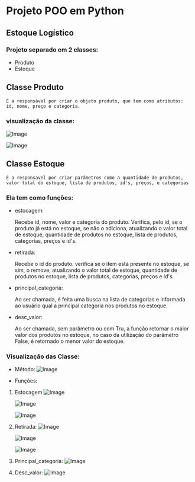# Projeto POO em Python
## Estoque Logístico
### Projeto separado em 2 classes:
- Produto
- Estoque

## Classe Produto
    É a responsável por criar o objeto produto, que tem como atributos: id, nome, preço e categoria.

### visualização da classe:
![Image](https://github.com/user-attachments/assets/56789d4f-68ca-440c-9464-bfc006ab36f8)

![Image](https://github.com/user-attachments/assets/dcf9d9c6-a41f-4a95-95b4-433c9a26b409)

## Classe Estoque
    É a responsavel por criar parâmetros como a quantidade de produtos, valor total do estoque, lista de produtos, id's, preços, e categorias


### Ela tem como funções:
- estocagem: 

    Recebe id, nome, valor e categoria do produto. Verifica, pelo id, se o produto já está no estoque, se não o adiciona, atualizando o valor total de estoque, quantidade de produtos no estoque, lista de produtos, categorias, preços e id's.

- retirada: 

    Recebe o id do produto. verifica se o item está presente no estoque, se sim, o remove, atualizando o valor total de estoque, quantidade de produtos no estoque, lista de produtos, categorias, preços e id's.

- principal_categoria:

    Ao ser chamada, é feita uma busca na lista de categorias e informada ao usuário qual a principal categoria nos produtos no estoque.

- desc_valor:

    Ao ser chamada, sem parâmetro ou com Tru, a função retornar o maior valor dos produtos no estoque, no caso da utilização do parâmetro False, é retornado o menor valor do estoque.

### Visualização das Classe:
- Método:
![Image](https://github.com/user-attachments/assets/817bf86c-9af8-499b-9b54-91fadf46c55a)

- Funções:
1. Estocagem
    ![Image](https://github.com/user-attachments/assets/f99a6e93-e953-46ed-9f25-37f8beb1b6a9)


    ![Image](https://github.com/user-attachments/assets/f91b16c2-4295-4ec5-aa6e-baea604b82d9)


    ![Image](https://github.com/user-attachments/assets/d83ca2a7-bec2-4735-b073-27a6e32eccdd)

2. Retirada:
    ![Image](https://github.com/user-attachments/assets/77f7ea1b-6a81-461e-9133-80d5e5366c52)

    ![Image](https://github.com/user-attachments/assets/a57c58ce-3ed5-4f44-a12f-3e11a1c457f2)

    ![Image](https://github.com/user-attachments/assets/a0c3011a-5c88-450a-bcaa-cafe7462c3db)

3. Principal_categoria:
    ![Image](https://github.com/user-attachments/assets/682743b6-5167-4a88-a4c5-03678bf8f8c3)

4. Desc_valor:
    ![Image](https://github.com/user-attachments/assets/c109f59b-ebff-4722-b528-adf37d203328)